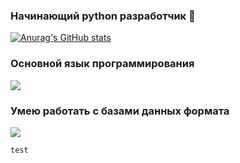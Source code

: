 ### Начинающий python разработчик 🐍

[![Anurag's GitHub stats](https://github-readme-stats.vercel.app/api?username=ZoomZerzz&show_icons=true&theme=dark)](https://github.com/anuraghazra/github-readme-stats)

### Основной язык программирования

<img src="https://img.shields.io/badge/Python-blue?style=for-the-badge&logo=Python&logoColor=white" />

### Умею работать с базами данных формата

<img src="https://img.shields.io/badge/sqlite-black?style=for-the-badge&logo=sqlite&logoColor=white" />

```test```